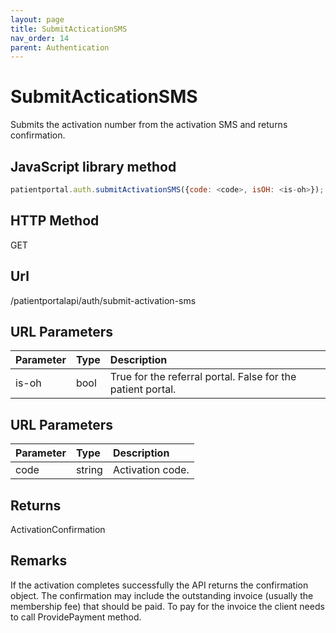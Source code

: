 ```yaml
---
layout: page
title: SubmitActicationSMS
nav_order: 14
parent: Authentication
---
```


# SubmitActicationSMS

Submits the activation number from the activation SMS and returns confirmation.

## JavaScript library method

```javascript
patientportal.auth.submitActivationSMS({code: <code>, isOH: <is-oh>});
```

## HTTP Method

GET

## ****Url****

/patientportalapi/auth/submit-activation-sms

## URL Parameters

| Parameter | Type   | Description                                                 |
|:----------|:-------|:------------------------------------------------------------|
| is-oh | bool | True for the referral portal. False for the patient portal. |

## URL Parameters

| Parameter | Type   | Description                                                 |
|:----------|:-------|:------------------------------------------------------------|
| code | string | Activation code. |

## Returns

ActivationConfirmation

## Remarks

If the activation completes successfully the API returns the confirmation object. The confirmation may include the outstanding invoice (usually the membership fee) that should be paid. To pay for the invoice the client needs to call ProvidePayment method.
